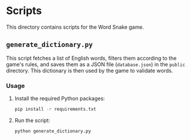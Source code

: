 
# Scripts

This directory contains scripts for the Word Snake game.

## `generate_dictionary.py`

This script fetches a list of English words, filters them according to the game's rules, and saves them as a JSON file (`database.json`) in the `public` directory. This dictionary is then used by the game to validate words.

### Usage

1.  Install the required Python packages:
    ```bash
    pip install -r requirements.txt
    ```
2.  Run the script:
    ```bash
    python generate_dictionary.py
    ```
